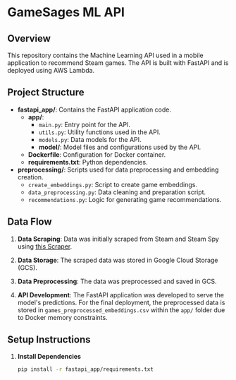 # GameSages ML API

## Overview

This repository contains the Machine Learning API used in a mobile application to recommend Steam games. The API is built with FastAPI and is deployed using AWS Lambda.

## Project Structure

- **fastapi_app/**: Contains the FastAPI application code.
  - **app/**: 
    - `main.py`: Entry point for the API.
    - `utils.py`: Utility functions used in the API.
    - `models.py`: Data models for the API.
    - **model/**: Model files and configurations used by the API.
  - **Dockerfile**: Configuration for Docker container.
  - **requirements.txt**: Python dependencies.
- **preprocessing/**: Scripts used for data preprocessing and embedding creation.
  - `create_embeddings.py`: Script to create game embeddings.
  - `data_preprocessing.py`: Data cleaning and preparation script.
  - `recommendations.py`: Logic for generating game recommendations.

## Data Flow

1. **Data Scraping**: Data was initially scraped from Steam and Steam Spy using [this Scraper](https://github.com/FronkonGames/Steam-Games-Scraper).

2. **Data Storage**: The scraped data was stored in Google Cloud Storage (GCS).

3. **Data Preprocessing**: The data was preprocessed and saved in GCS.

4. **API Development**: The FastAPI application was developed to serve the model's predictions. For the final deployment, the preprocessed data is stored in `games_preprocessed_embeddings.csv` within the `app/` folder due to Docker memory constraints.

## Setup Instructions

1. **Install Dependencies**
   ```bash
   pip install -r fastapi_app/requirements.txt
